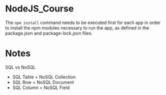 # NodeJS_Course
The <code>npm install</code> command needs to be executed first for each app in order to install the npm modules necessary to run the app,
as defined in the package.json and package-lock.json files.

# Notes
SQL vs NoSQL
* SQL Table = NoSQL Collection
* SQL Row = NoSQL Document
* SQL Column = NoSQL Field